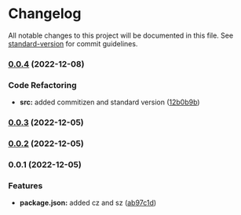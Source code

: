 # Changelog

All notable changes to this project will be documented in this file. See [standard-version](https://github.com/conventional-changelog/standard-version) for commit guidelines.

### [0.0.4](https://github.com/kwaoquaye/test-sv-cz-project/compare/v0.0.3...v0.0.4) (2022-12-08)


### Code Refactoring

* **src:** added commitizen and standard version ([12b0b9b](https://github.com/kwaoquaye/test-sv-cz-project/commit/12b0b9b02d12b2a0abbe0b0082ccbf44b65d922f))

### [0.0.3](https://github.com/kwaoquaye/test-sv-cz-project/compare/v0.0.2...v0.0.3) (2022-12-05)

### [0.0.2](https://github.com/kwaoquaye/test-sv-cz-project/compare/v0.0.1...v0.0.2) (2022-12-05)

### 0.0.1 (2022-12-05)


### Features

* **package.json:** added cz and sz ([ab97c1d](https://github.com/kwaoquaye/test-sv-cz-project/commit/ab97c1d4b72e4efab18ebd97b2bf65bc9c792584))
